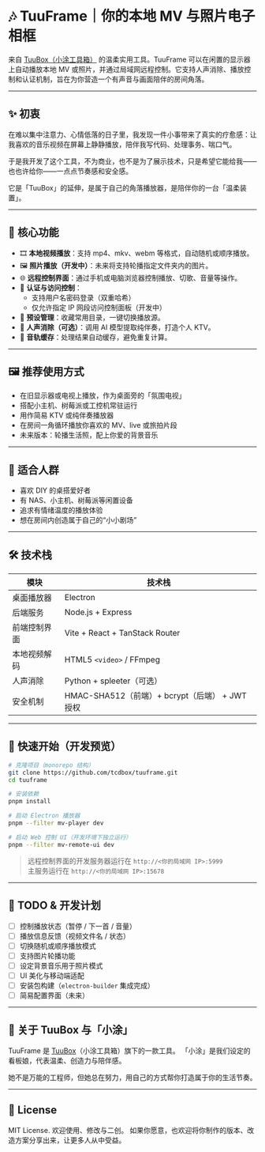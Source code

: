 # 🎶 TuuFrame｜你的本地 MV 与照片电子相框

来自 [TuuBox（小涂工具箱）](https://tuu.run) 的温柔实用工具。TuuFrame 可以在闲置的显示器上自动播放本地 MV 或照片，并通过局域网远程控制。它支持人声消除、播放控制和认证机制，旨在为你营造一个有声音与画面陪伴的房间角落。

---

## ✨ 初衷

在难以集中注意力、心情低落的日子里，我发现一件小事带来了真实的疗愈感：让我喜欢的音乐视频在屏幕上静静播放，陪伴我写代码、处理事务、喘口气。

于是我开发了这个工具，不为商业，也不是为了展示技术，只是希望它能给我——也也许给你——一点点节奏感和安全感。

它是「TuuBox」的延伸，是属于自己的角落播放器，是陪伴你的一台「温柔装置」。

---

## 🧩 核心功能

- 🎞️ **本地视频播放**：支持 mp4、mkv、webm 等格式，自动随机或顺序播放。
- 🖼️ **照片播放（开发中）**：未来将支持轮播指定文件夹内的图片。
- 🌐 **远程控制界面**：通过手机或电脑浏览器控制播放、切歌、音量等操作。
- 🔐 **认证与访问控制**：
  - 支持用户名密码登录（双重哈希）
  - 仅允许指定 IP 网段访问控制面板（开发中）
- 📁 **预设管理**：收藏常用目录，一键切换播放源。
- 🎤 **人声消除（可选）**：调用 AI 模型提取纯伴奏，打造个人 KTV。
- 💾 **音轨缓存**：处理结果自动缓存，避免重复计算。

---

## 🖼️ 推荐使用方式

- 在旧显示器或电视上播放，作为桌面旁的「氛围电视」
- 搭配小主机、树莓派或工控机常驻运行
- 用作简易 KTV 或纯伴奏播放器
- 在房间一角循环播放你喜欢的 MV、live 或旅拍片段
- 未来版本：轮播生活照，配上你爱的背景音乐

---

## 👥 适合人群

- 喜欢 DIY 的桌搭爱好者
- 有 NAS、小主机、树莓派等闲置设备
- 追求有情绪温度的播放体验
- 想在房间内创造属于自己的“小小剧场”

---

## 🛠 技术栈

| 模块 | 技术栈 |
|------|--------|
| 桌面播放器 | Electron |
| 后端服务 | Node.js + Express |
| 前端控制界面 | Vite + React + TanStack Router |
| 本地视频解码 | HTML5 `<video>` / FFmpeg |
| 人声消除 | Python + spleeter（可选） |
| 安全机制 | HMAC-SHA512（前端）+ bcrypt（后端） + JWT 授权 |

---

## 🚀 快速开始（开发预览）

```bash
# 克隆项目（monorepo 结构）
git clone https://github.com/tcdbox/tuuframe.git
cd tuuframe

# 安装依赖
pnpm install

# 启动 Electron 播放器
pnpm --filter mv-player dev

# 启动 Web 控制 UI（开发环境下独立运行）
pnpm --filter mv-remote-ui dev
```

> 远程控制界面的开发服务器运行在 `http://<你的局域网 IP>:5999`  
> 主服务运行在 `http://<你的局域网 IP>:15678`

---

## 🧪 TODO & 开发计划

* [ ] 控制播放状态（暂停 / 下一首 / 音量）
* [ ] 播放信息反馈（视频文件名 / 状态）
* [ ] 切换随机或顺序播放模式
* [ ] 支持图片轮播功能
* [ ] 设定背景音乐用于照片模式
* [ ] UI 美化与移动端适配
* [ ] 安装包构建（`electron-builder` 集成完成）
* [ ] 简易配置界面（未来）

---

## 🐾 关于 TuuBox 与「小涂」

TuuFrame 是 [TuuBox](https://tuu.run)（小涂工具箱）旗下的一款工具。
「小涂」是我们设定的看板娘，代表温柔、创造力与陪伴感。

她不是万能的工程师，但她总在努力，用自己的方式帮你打造属于你的生活节奏。

---

## 📄 License

MIT License. 欢迎使用、修改与二创。
如果你愿意，也欢迎将你制作的版本、改造方案分享出来，让更多人从中受益。
